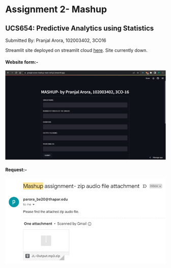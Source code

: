 # Assignment 2- Mashup
## UCS654: Predictive Analytics using Statistics

Submitted By: Pranjal Arora, 102003402, 3CO16

Streamlit site deployed on streamlit cloud [here](https://pranjal-arora-mashup-main-ix41p2.streamlit.app/). Site currently down.

#### Website form:-
![Form](https://github.com/pranjal-arora/mashup/blob/master/request/form.jpeg?raw=true)

#### Request:-
![Request](https://github.com/pranjal-arora/mashup/blob/master/request/mail.jpeg?raw=true)


